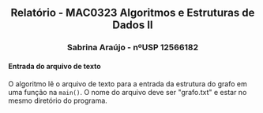 <div align="center">
  <h2>Relatório - MAC0323 Algoritmos e Estruturas de Dados II</h2>
  <h3>Sabrina Araújo - nºUSP 12566182</h3>
</div>

#### Entrada do arquivo de texto
O algoritmo lê o arquivo de texto para a entrada da estrutura do grafo em uma função na ```main()```. O nome do arquivo deve ser "grafo.txt" e estar no mesmo diretório do programa.


